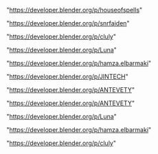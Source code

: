 "https://developer.blender.org/p/houseofspells"

"https://developer.blender.org/p/snrfaiden"

"https://developer.blender.org/p/cluly"

"https://developer.blender.org/p/Luna"

"https://developer.blender.org/p/hamza.elbarmaki"

"https://developer.blender.org/p/JINTECH"

"https://developer.blender.org/p/ANTEVETY"

 
"https://developer.blender.org/p/ANTEVETY"


"https://developer.blender.org/p/Luna"


"https://developer.blender.org/p/hamza.elbarmaki"


"https://developer.blender.org/p/cluly"


 
